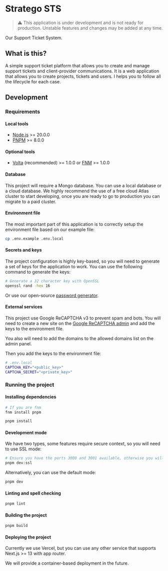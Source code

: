 # Stratego STS

> ⚠️ This application is under development and is not ready for production. Unstable features and changes may be added at any time.

Our Support Ticket System.

## What is this?

A simple support ticket platform that allows you to create and manage support tickets and client-provider communications.
It is a web application that allows you to create projects, tickets and users. I helps you to follow all the lifecycle for each case.

## Development

### Requirements

#### Local tools

- [Node.js](https://nodejs.org/en/) >= 20.0.0
- [PNPM](https://pnpm.io/) >= 8.0.0

#### Optional tools

- [Volta](https://volta.sh/) (recommended) >= 1.0.0 or [FNM](fnm.vercel.app) >= 1.0.0

#### Database

This project will require a Mongo database. You can use a local database or a cloud database. We highly recommend the use of a free cloud Atlas cluster to start developing, once you are ready to go to production you can migrate to a paid cluster.

#### Environment file

The most important part of this application is to correctly setup the environment file based on our example file:

```bash
cp .env.example .env.local
```

#### Secrets and keys

The project configuration is highly key-based, so you will need to generate a set of keys for the application to work. You can use the following command to generate the keys:

```bash
# Generate a 32 character key with OpenSSL
openssl rand -hex 16
```

Or use our open-source [password generator](https://stratego.cl/utilities/password-generator).

#### External services

This project use Google ReCAPTCHA v3 to prevent spam and bots. You will need to create a new site on the [Google ReCAPTCHA admin](https://www.google.com/recaptcha/admin/create) and add the keys to the environment file.

You also will need to add the domains to the allowed domains list on the admin panel.

Then you add the keys to the environment file:

```bash
# .env.local
CAPTCHA_KEY="<public_key>"
CAPTCHA_SECRET="<private_key>"
```

### Running the project

#### Installing dependencies

```bash
# If you are fnm
fnm install pnpm
```

```bash
pnpm install
```

#### Development mode

We have two types, some features require secure context, so you will need to use SSL mode:

```bash
# Ensure you have the ports 3000 and 3001 available, otherwise you will need to change the ports in the script at package.json
pnpm dev:ssl
```

Alternatively, you can use the default mode:

```bash
pnpm dev
```

#### Linting and spell checking

```bash
pnpm lint
```

#### Building the project

```bash
pnpm build
```

#### Deploying the project

Currently we use Vercel, but you can use any other service that supports Next.js >= 13 with app router.

We will provide a container-based deployment in the future.
